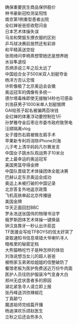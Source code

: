 确保重要民生商品保供稳价  
林书豪新冠检测呈阳性  
南京第1例重型患者出院  
全红婵爸爸拒收慰问金  
日本艺术体操失误  
马龙和樊振东撩衣服的区别  
乒乓球决赛前居然还有彩排  
和平精英送空投  
张雨绮问李柄熹想管她还是想养她  
水谷隼退役  
苏炳添说三年之后太远了  
中国组合女子500米双人划艇夺金  
杨洋方否认恋情  
许昕像极了北京奥运会会徽  
奥运冠军的偶像有多统一  
德尔塔毒株即使无接触14秒也可感染  
刘浩获男子1000米单人划艇银牌  
GAI给孩子起名被骗两百块钱  
全红婵的体重浮动要控制在1斤  
孙梦雅夺金后枣庄市委市政府致贺电  
汪顺隔离vlog  
女子撞伤右肩被做左肩手术  
苹果新专利将消除iPhone刘海  
儿子考上清华妈妈凡尔赛发言  
中国女子跳水队观战男子10米台  
史上最幸运的奥运冠军  
美国男篮夺得金牌  
中国队晋级艺术体操团体全能决赛  
巴赫认定东京奥运会成功  
奥运上未被打破的中国记录  
北京答复外地返京政策  
飞机高铁串起北京传播链  
美国金牌  
华天正面回怼BBC  
罗永浩送张国伟的物理书没字  
俄罗斯团体艺术体操一键换装  
钟汉良靠牙一秒认出许茹芸  
TF医援会写给TFBOYS的信太好哭了  
录取通知书信息填错大爷喇叭寻人  
暗格里的秘密定档  
大熊猫畅吃竹子是种怎样的体验  
刘浩说想当女儿的超人爸爸  
被杨家玉弟弟给姐姐的信整破防了  
餐馆老板为医护免费送近万份牛肉面  
医护人员往防护服装冷气变身大白  
郑州无症状患者多的原因  
湖北紧急寻人请立即上报  
张丹峰送洪欣辣椒花  
丁真颠勺  
魔道祖师完结篇开播  
杨迪演欢乐颂赵医生  
立秋之后还会热多久  

